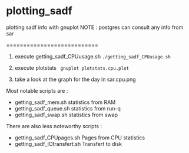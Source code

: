 # plotting_sadf
plotting sadf info with gnuplot 
NOTE : postgres can consult any info from sar

===========================


1. execute getting_sadf_CPUusage.sh
`./getting_sadf_CPUusage.sh`


2. execute plotstats
` gnuplot plotstats.cpu.plot`

3. take a look at the graph for the day in sar.cpu.png


Most notable scripts are :
 * getting_sadf_mem.sh 	  statistics from RAM
 * getting_sadf_queue.sh 	statistics from run-q
 * getting_sadf_swap.sh   statistics from swap 
  
There are also less noteworthy scripts :
 * getting_sadf_CPUpages.sh 	 Pages from CPU statistics
 * getting_sadf_IOtransfert.sh Transfert to disk
